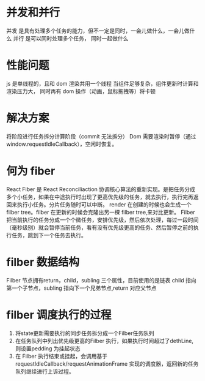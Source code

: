 # 并发和并行
并发 是具有处理多个任务的能力，但不一定是同时，一会儿做什么，一会儿做什么
并行 是可以同时处理多个任务， 同时一起做什么

# 性能问题

js 是单线程的，且和 dom 渲染共用一个线程
当组件足够复杂，组件更新时计算和渲染压力大，
同时再有 dom 操作（动画，鼠标拖拽等）将卡顿

# 解决方案

将阶段进行任务拆分计算阶段（commit 无法拆分）
Dom 需要渲染时暂停（通过 window.requestIdleCallback），空闲时恢复。

# 何为 fiber

React Fiber 是 React Reconciliaction 协调核心算法的重新实现。是把任务分成多个小任务，如果在中途执行时出现了更高优先级的任务，就去执行，执行完再返回来执行小任务。分片任务随时可以中断。
render 在创建的时候也会生成一个 filber tree。filber 在更新的时候会克隆出另一棵 filber tree,来对比更新。
Filber 把当前执行的任务分成一个个微任务，安排优先级，然后依次处理，每过一段时间（毫秒级别）就会暂停当前任务，看有没有优先级更高的任务、然后暂停之前的执行任务，跳到下一个任务去执行。

# filber 数据结构

Filber 节点拥有return，child，subling 三个属性，目前使用的是链表 child 指向第一个子节点，subling 指向下一个兄弟节点,return 对应父节点

# filber 调度执行的过程
1. 将state更新需要执行的同步任务拆分成一个Filber任务队列
2. 在任务队列中列出优先级更高的Filber 执行，如果执行时间超过了dethLine,则设置pedding 为挂起状态
3. 在 Filber 执行结束或挂起，会调用基于requestIdleCallback/requestAnimationFrame 实现的调度器，返回新的任务队列继续进行上诉过程。

